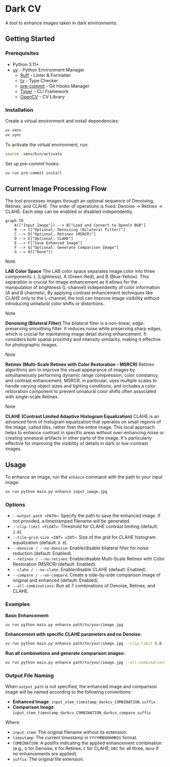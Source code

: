 # Dark CV

A tool to enhance images taken in dark environments.

## Getting Started

### Prerequisites

- Python 3.11+
- [uv](https://github.com/astral-sh/uv) - Python Environment Manager
  - [Ruff](https://github.com/astral-sh/ruff) - Linter & Formatter
  - [ty](https://github.com/davidvujic/ty) - Type Checker
  - [pre-commit](https://pre-commit.com) - Git Hooks Manager
  - [Typer](https://typer.tiangolo.com) - CLI Framework
  - [OpenCV](https://opencv.org) - CV Library

### Installation

Create a virtual environment and install dependencies:

```bash
uv venv
uv sync
```

To activate the virtual environment, run:

```bash
source .venv/bin/activate
```

Set up pre-commit hooks:

```bash
uv run pre-commit install
```

## Current Image Processing Flow

The tool processes images through an optional sequence of Denoising, Retinex, and CLAHE. The order of operations is fixed: Denoise -> Retinex -> CLAHE. Each step can be enabled or disabled independently.

```mermaid
graph TD
    A(["Input Image"]) --> B["Load and Convert to OpenCV BGR"]
    B --> C["Optional: Denoising (Bilateral Filter)"]
    C --> D["Optional: Retinex (MSRCR)"]
    D --> E["Optional: CLAHE"]
    E --> F["Save Enhanced Image"]
    F --> G["Optional: Generate Comparison Image"]
    G --> H(["Done"])
```

> [!NOTE]
> **LAB Color Space**
> The LAB color space separates image color into three components: L (Lightness), A (Green-Red), and B (Blue-Yellow).
> This separation is crucial for image enhancement as it allows for the manipulation of brightness (L-channel) independently of color information (A and B channels).
> By applying contrast enhancement techniques like CLAHE only to the L-channel, the tool can improve image visibility without introducing unnatural color shifts or distortions.

> [!NOTE]
> **Denoising (Bilateral Filter)**
> The bilateral filter is a non-linear, edge-preserving smoothing filter. It reduces noise while preserving sharp edges, which is crucial for maintaining image detail during enhancement. It considers both spatial proximity and intensity similarity, making it effective for photographic images.

> [!NOTE]
> **Retinex (Multi-Scale Retinex with Color Restoration - MSRCR)**
> Retinex algorithms aim to improve the visual appearance of images by simultaneously performing dynamic range compression, color constancy, and contrast enhancement. MSRCR, in particular, uses multiple scales to handle varying object sizes and lighting conditions, and includes a color restoration component to prevent unnatural color shifts often associated with single-scale Retinex.

> [!NOTE]
> **CLAHE (Contrast Limited Adaptive Histogram Equalization)**
> CLAHE is an advanced form of histogram equalization that operates on small regions of the image, called tiles, rather than the entire image.
> This local approach helps to enhance contrast in specific areas without over-enhancing noise or creating unnatural artifacts in other parts of the image.
> It's particularly effective for improving the visibility of details in dark or low-contrast images.

## Usage

To enhance an image, run the `enhance` command with the path to your input image:

```bash
uv run python main.py enhance input_image.jpg
```

### Options

- `--output-path <PATH>`: Specify the path to save the enhanced image. If not provided, a timestamped filename will be generated.
- `--clip-limit <FLOAT>`: Threshold for CLAHE contrast limiting (default: `2.0`).
- `--tile-grid-size <INT> <INT>`: Size of the grid for CLAHE histogram equalization (default: `8 8`).
- `--denoise / --no-denoise`: Enable/disable bilateral filter for noise reduction (default: Enabled).
- `--retinex / --no-retinex`: Enable/disable Multi-Scale Retinex with Color Restoration (MSRCR) (default: Enabled).
- `--clahe / --no-clahe`: Enable/disable CLAHE (default: Enabled).
- `--compare / --no-compare`: Create a side-by-side comparison image of original and enhanced (default: Enabled).
- `--all-combinations`: Run all 7 combinations of Denoise, Retinex, and CLAHE.

### Examples

**Basic Enhancement:**

```bash
uv run python main.py enhance path/to/your/image.jpg
```

**Enhancement with specific CLAHE parameters and no Denoise:**

```bash
uv run python main.py enhance path/to/your/image.jpg --clip-limit 3.0 --tile-grid-size 10 10 --no-denoise
```

**Run all combinations and generate comparison images:**

```bash
uv run python main.py enhance path/to/your/image.jpg --all-combinations
```

### Output File Naming

When `output_path` is not specified, the enhanced image and comparison image will be named according to the following conventions:

- **Enhanced Image**: `input_stem_timestamp_darkcv_COMBINATION.suffix`
- **Comparison Image**: `input_stem_timestamp_darkcv_COMBINATION_darkcv_compare.suffix`

Where:

- `input_stem`: The original filename without its extension.
- `timestamp`: The current timestamp in `YYYYMMDDHHMMSS` format.
- `COMBINATION`: A postfix indicating the applied enhancement combination (e.g., `D` for Denoise, `R` for Retinex, `C` for CLAHE, `DRC` for all three, `None` if no enhancements are applied).
- `suffix`: The original file extension.
